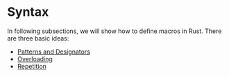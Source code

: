 # Syntax

In following subsections, we will show how to define macros in Rust.
There are three basic ideas:

- [Patterns and Designators][designators]
- [Overloading][overloading]
- [Repetition][repetition]

[designators]: macros/designators.html
[overloading]: macros/overload.html
[repetition]: macros/repeat.html
